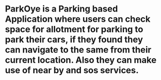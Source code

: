 # ParkOye is a Parking based Application where users can check space for allotment for parking to park their cars, if they found they can navigate to the same from their current location. Also they can make use of near by and sos services. 
